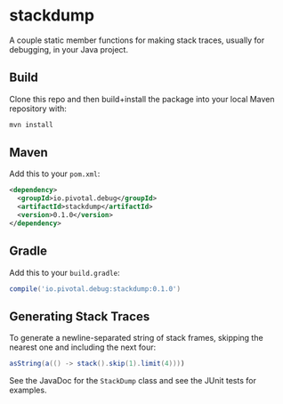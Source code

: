 # stackdump

A couple static member functions for making stack traces, usually for debugging, in your Java project.

## Build

Clone this repo and then build+install the package into your local Maven repository with:

```bash
mvn install
```

## Maven

Add this to your `pom.xml`:

```xml
<dependency>
  <groupId>io.pivotal.debug</groupId>
  <artifactId>stackdump</artifactId>
  <version>0.1.0</version>
</dependency>
```

## Gradle

Add this to your `build.gradle`:

```gradle
compile('io.pivotal.debug:stackdump:0.1.0')
```

## Generating Stack Traces

To generate a newline-separated string of stack frames, skipping the nearest one and including the next four:

```java
asString(a(() -> stack().skip(1).limit(4))))
```

See the JavaDoc for the `StackDump` class and see the JUnit tests for examples.


